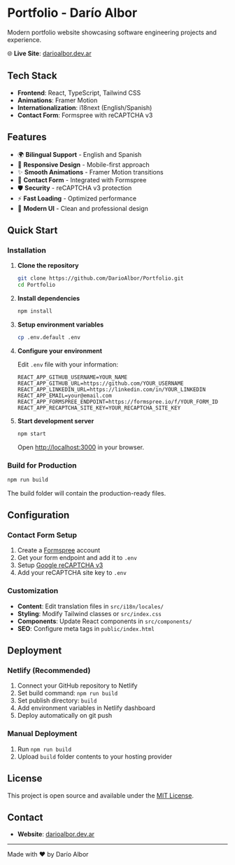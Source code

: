 # Portfolio - Darío Albor

Modern portfolio website showcasing software engineering projects and experience.

🌐 **Live Site**: [darioalbor.dev.ar](https://darioalbor.dev.ar)

## Tech Stack

- **Frontend**: React, TypeScript, Tailwind CSS
- **Animations**: Framer Motion
- **Internationalization**: i18next (English/Spanish)
- **Contact Form**: Formspree with reCAPTCHA v3

## Features

- 🌍 **Bilingual Support** - English and Spanish
- 📱 **Responsive Design** - Mobile-first approach
- ✨ **Smooth Animations** - Framer Motion transitions
- 📧 **Contact Form** - Integrated with Formspree
- 🛡️ **Security** - reCAPTCHA v3 protection
- ⚡ **Fast Loading** - Optimized performance
- 🎨 **Modern UI** - Clean and professional design

## Quick Start

### Installation

1. **Clone the repository**
   ```bash
   git clone https://github.com/DarioAlbor/Portfolio.git
   cd Portfolio
   ```

2. **Install dependencies**
   ```bash
   npm install
   ```

3. **Setup environment variables**
   ```bash
   cp .env.default .env
   ```

4. **Configure your environment**
   
   Edit `.env` file with your information:
   ```env
   REACT_APP_GITHUB_USERNAME=YOUR_NAME
   REACT_APP_GITHUB_URL=https://github.com/YOUR_USERNAME
   REACT_APP_LINKEDIN_URL=https://linkedin.com/in/YOUR_LINKEDIN
   REACT_APP_EMAIL=your@email.com
   REACT_APP_FORMSPREE_ENDPOINT=https://formspree.io/f/YOUR_FORM_ID
   REACT_APP_RECAPTCHA_SITE_KEY=YOUR_RECAPTCHA_SITE_KEY
   ```

5. **Start development server**
   ```bash
   npm start
   ```

   Open [http://localhost:3000](http://localhost:3000) in your browser.

### Build for Production

```bash
npm run build
```

The build folder will contain the production-ready files.

## Configuration

### Contact Form Setup

1. Create a [Formspree](https://formspree.io) account
2. Get your form endpoint and add it to `.env`
3. Setup [Google reCAPTCHA v3](https://www.google.com/recaptcha)
4. Add your reCAPTCHA site key to `.env`

### Customization

- **Content**: Edit translation files in `src/i18n/locales/`
- **Styling**: Modify Tailwind classes or `src/index.css`
- **Components**: Update React components in `src/components/`
- **SEO**: Configure meta tags in `public/index.html`

## Deployment

### Netlify (Recommended)

1. Connect your GitHub repository to Netlify
2. Set build command: `npm run build`
3. Set publish directory: `build`
4. Add environment variables in Netlify dashboard
5. Deploy automatically on git push

### Manual Deployment

1. Run `npm run build`
2. Upload `build` folder contents to your hosting provider

## License

This project is open source and available under the [MIT License](LICENSE).

## Contact

- **Website**: [darioalbor.dev.ar](https://darioalbor.dev.ar)

---

Made with ❤️ by Darío Albor
